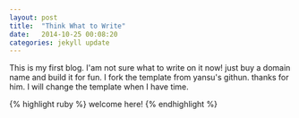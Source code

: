```yaml
---
layout: post
title:  "Think What to Write"
date:   2014-10-25 00:08:20
categories: jekyll update
---
```

This is my first blog. I'am not sure what to write on it now!
just buy a domain name and build it for fun.
I fork the template from yansu's githun.
thanks for him.
I will change the template when I have time. 

{% highlight ruby %}
welcome here!
{% endhighlight %}

[jekyll]:      http://jekyllrb.com
[jekyll-gh]:   https://github.com/jekyll/jekyll
[jekyll-help]: https://github.com/jekyll/jekyll-help
